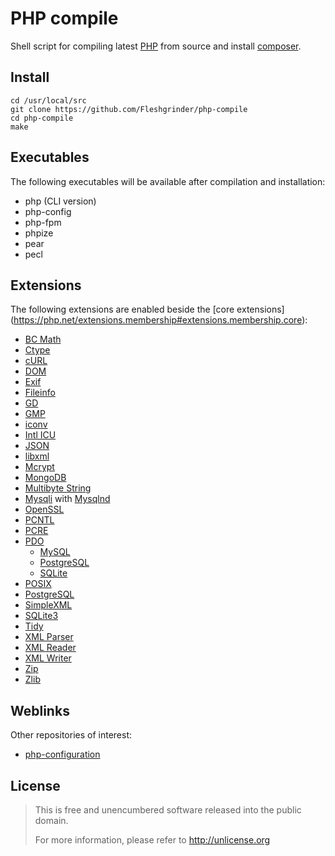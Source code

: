 # PHP compile
Shell script for compiling latest [PHP](https://php.net) from source and install [composer](https://getcomposer.org/).

## Install
```shell
cd /usr/local/src
git clone https://github.com/Fleshgrinder/php-compile
cd php-compile
make
```

## Executables
The following executables will be available after compilation and installation:
- php (CLI version)
- php-config
- php-fpm
- phpize
- pear
- pecl

## Extensions
The following extensions are enabled beside the [core extensions]
(https://php.net/extensions.membership#extensions.membership.core):

- [BC Math](https://php.net/book.bc)
- [Ctype](https://php.net/book.ctype)
- [cURL](https://php.net/book.curl)
- [DOM](https://php.net/book.dom)
- [Exif](https://php.net/book.exif)
- [Fileinfo](https://php.net/book.fileinfo)
- [GD](https://php.net/book.image)
- [GMP](https://php.net/book.gmp)
- [iconv](https://php.net/book.iconv)
- [Intl ICU](https://php.net/book.intl)
- [JSON](https://php.net/book.json)
- [libxml](https://php.net/book.libxml)
- [Mcrypt](https://php.net/book.mcrypt)
- [MongoDB](https://php.net/book.mongodb)
- [Multibyte String](https://php.net/book.mbstring)
- [Mysqli](https://php.net/book.mysqli) with [Mysqlnd](https://php.net/book.mysqlnd)
- [OpenSSL](https://php.net/book.openssl)
- [PCNTL](https://php.net/book.pcntl)
- [PCRE](https://php.net/book.pcre)
- [PDO](https://php.net/book.pdo)
  - [MySQL](https://php.net/ref.pdo-mysql)
  - [PostgreSQL](https://php.net/ref.pdo-pgsql)
  - [SQLite](https://php.net/ref.pdo-sqlite)
- [POSIX](https://php.net/book.posix)
- [PostgreSQL](https://php.net/book.pgsql)
- [SimpleXML](https://php.net/book.simplexml)
- [SQLite3](https://php.net/book.sqlite3)
- [Tidy](https://php.net/book.tidy)
- [XML Parser](https://php.net/book.xml)
- [XML Reader](https://php.net/book.xmlreader)
- [XML Writer](https://php.net/book.xmlwriter)
- [Zip](https://php.net/book.zip)
- [Zlib](https://php.net/book.zlib)

## Weblinks
Other repositories of interest:

- [php-configuration](https://github.com/Fleshgrinder/php-configuration)

## License
> This is free and unencumbered software released into the public domain.
>
> For more information, please refer to <http://unlicense.org>
